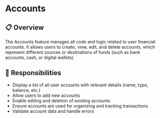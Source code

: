 # Accounts

## 📋 Overview
The Accounts feature manages all code and logic related to user financial accounts. It allows users to create, view, edit, and delete accounts, which represent different sources or destinations of funds (such as bank accounts, cash, or digital wallets).

## 🎯 Responsibilities
- Display a list of all user accounts with relevant details (name, type, balance, etc.)
- Allow users to add new accounts
- Enable editing and deletion of existing accounts
- Ensure accounts are used for organizing and tracking transactions
- Validate account data and handle errors
